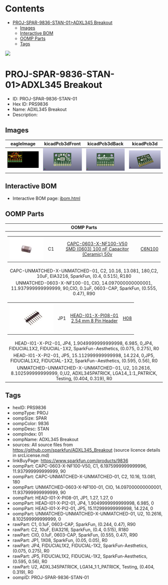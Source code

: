 



Contents
========

* [PROJ-SPAR-9836-STAN-01>ADXL345 Breakout](#proj-spar-9836-stan-01adxl345-breakout)
	* [Images](#images)
	* [Interactive BOM](#interactive-bom)
	* [OOMP Parts](#oomp-parts)
	* [Tags](#tags)
  
![][im]
# PROJ-SPAR-9836-STAN-01>ADXL345 Breakout

- ID: PROJ-SPAR-9836-STAN-01
- Hex ID: PRS9836
- Name: ADXL345 Breakout
- Description: 

## Images
  
  

|eagleImage|kicadPcb3dFront|kicadPcb3dBack|kicadPcb3d|
| :---: | :---: | :---: | :---: |
|[![eagleImage](eagleImage_140.png)](eagleImage_600.png)|[![kicadPcb3dFront](kicadPcb3dFront_140.png)](kicadPcb3dFront_600.png)|[![kicadPcb3dBack](kicadPcb3dBack_140.png)](kicadPcb3dBack_600.png)|[![kicadPcb3d](kicadPcb3d_140.png)](kicadPcb3d_600.png)|

## Interactive BOM

- Interactive BOM page: [ibom.html](kicad/bom/ibom.html)

## OOMP Parts
  

|OOMP Parts|
| :---: |
|<table><tr><td>![CAPC-0603-X-NF100-V50](https://raw.githubusercontent.com/oomlout/oomlout_OOMP_parts/main/CAPC-0603-X-NF100-V50/image_140.jpg)</td><td> C1</td><td>[CAPC-0603-X-NF100-V50<br>SMD (0603) 100 nF Capacitor (Ceramic) 50v](https://github.com/oomlout/oomlout_OOMP_parts/tree/main/CAPC-0603-X-NF100-V50/)</td><td>[C6N100](https://github.com/oomlout/oomlout_OOMP_parts/tree/main/CAPC-0603-X-NF100-V50/)</td></tr></table>|
|CAPC-UNMATCHED-X-UNMATCHED-01, C2, 10.16, 13.081, 180,C2, 10uF, EIA3216, SparkFun, (0.4, 0.515), R180|
|UNMATCHED-0603-X-NF100-01, CIO, 14.097000000000001, 11.937999999999999, 90,CIO, 0.1uF, 0603-CAP, SparkFun, (0.555, 0.47), R90|
|<table><tr><td>![HEAD-I01-X-PI08-01](https://raw.githubusercontent.com/oomlout/oomlout_OOMP_parts/main/HEAD-I01-X-PI08-01/image_140.jpg)</td><td> JP1</td><td>[HEAD-I01-X-PI08-01<br>2.54 mm 8 Pin Header](https://github.com/oomlout/oomlout_OOMP_parts/tree/main/HEAD-I01-X-PI08-01/)</td><td>[H08](https://github.com/oomlout/oomlout_OOMP_parts/tree/main/HEAD-I01-X-PI08-01/)</td></tr></table>|
|HEAD-I01-X-PI2-01, JP4, 1.9049999999999998, 6.985, 0,JP4, FIDUCIAL1X2, FIDUCIAL-1X2, SparkFun-Aesthetics, (0.075, 0.275), R0|
|HEAD-I01-X-PI2-01, JP5, 15.112999999999998, 14.224, 0,JP5, FIDUCIAL1X2, FIDUCIAL-1X2, SparkFun-Aesthetics, (0.595, 0.56), R0|
|UNMATCHED-UNMATCHED-X-UNMATCHED-01, U2, 10.2616, 8.102599999999999, 0,U2, ADXL345PATRICK, LGA14_1:1_PATRICK, Testing, (0.404, 0.319), R0|

## Tags

- hexID: PRS9836
- oompType: PROJ
- oompSize: SPAR
- oompColor: 9836
- oompDesc: STAN
- oompIndex: 01
- oompName: ADXL345 Breakout
- sources: All source files from https://github.com/sparkfun/ADXL345_Breakout (source licence details in srcLicense.md)
- linkBuyPage: https://www.sparkfun.com/products/9836
- oompPart: CAPC-0603-X-NF100-V50, C1, 6.1975999999999996, 11.937999999999999, 90
- oompPart: CAPC-UNMATCHED-X-UNMATCHED-01, C2, 10.16, 13.081, 180
- oompPart: UNMATCHED-0603-X-NF100-01, CIO, 14.097000000000001, 11.937999999999999, 90
- oompPart: HEAD-I01-X-PI08-01, JP1, 1.27, 1.27, 0
- oompPart: HEAD-I01-X-PI2-01, JP4, 1.9049999999999998, 6.985, 0
- oompPart: HEAD-I01-X-PI2-01, JP5, 15.112999999999998, 14.224, 0
- oompPart: UNMATCHED-UNMATCHED-X-UNMATCHED-01, U2, 10.2616, 8.102599999999999, 0
- rawPart: C1, 0.1uF, 0603-CAP, SparkFun, (0.244, 0.47), R90
- rawPart: C2, 10uF, EIA3216, SparkFun, (0.4, 0.515), R180
- rawPart: CIO, 0.1uF, 0603-CAP, SparkFun, (0.555, 0.47), R90
- rawPart: JP1, 1X08, SparkFun, (0.05, 0.05), R0
- rawPart: JP4, FIDUCIAL1X2, FIDUCIAL-1X2, SparkFun-Aesthetics, (0.075, 0.275), R0
- rawPart: JP5, FIDUCIAL1X2, FIDUCIAL-1X2, SparkFun-Aesthetics, (0.595, 0.56), R0
- rawPart: U2, ADXL345PATRICK, LGA14_1:1_PATRICK, Testing, (0.404, 0.319), R0
- oompID: PROJ-SPAR-9836-STAN-01



[im]: kicadPcb3d_450.png
